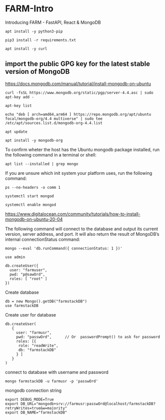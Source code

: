 # FARM-Intro
Introducing FARM - FastAPI, React &amp; MongoDB

`apt install -y python3-pip`

`pip3 install -r requirements.txt`

`apt install -y curl`

## import the public GPG key for the latest stable version of MongoDB

https://docs.mongodb.com/manual/tutorial/install-mongodb-on-ubuntu

`curl -fsSL https://www.mongodb.org/static/pgp/server-4.4.asc | sudo apt-key add -`

`apt-key list`

`echo "deb [ arch=amd64,arm64 ] https://repo.mongodb.org/apt/ubuntu focal/mongodb-org/4.4 multiverse" | sudo tee /etc/apt/sources.list.d/mongodb-org-4.4.list`

`apt update`

`apt install -y mongodb-org`

To confirm wheter the host has the Ubuntu mongodb package installed, run the following command in a terminal or shell:

`apt list --installed | grep mongo`

If you are unsure which init system your platform uses, run the following command:

`ps --no-headers -o comm 1`

`systemctl start mongod`

`systemctl enable mongod`

https://www.digitalocean.com/community/tutorials/how-to-install-mongodb-on-ubuntu-20-04

The following command will connect to the database and output its current version, server address, and port. It will also return the result of MongoDB’s internal connectionStatus command:

`mongo --eval 'db.runCommand({ connectionStatus: 1 })'`

```
use admin

db.createUser({
  user: "farmuser",
  pwd: "p@sawOrd",
  roles: [ "root" ]
})
```
Create database
```
db = new Mongo().getDB("farmstackDB")
use farmstackDB
```
 Create user for database
```
db.createUser(
   {
     user: "farmusr",
     pwd: "passwOrd",      // Or  passwordPrompt() to ask for password
     roles: [{ 
      role: "readWrite",
      db: "farmstackDB"
     } ]
   }
)
```

connect to database with username and password

`mongo farmstackDB -u farmusr -p 'passwOrd'`

mongodb connection string
```
export DEBUG_MODE=True
export DB_URL="mongodb+srv://farmusr:passwOrd@localhost/farmstackDB?retryWrites=true&w=majority"
export DB_NAME="farmstackDB"
```

